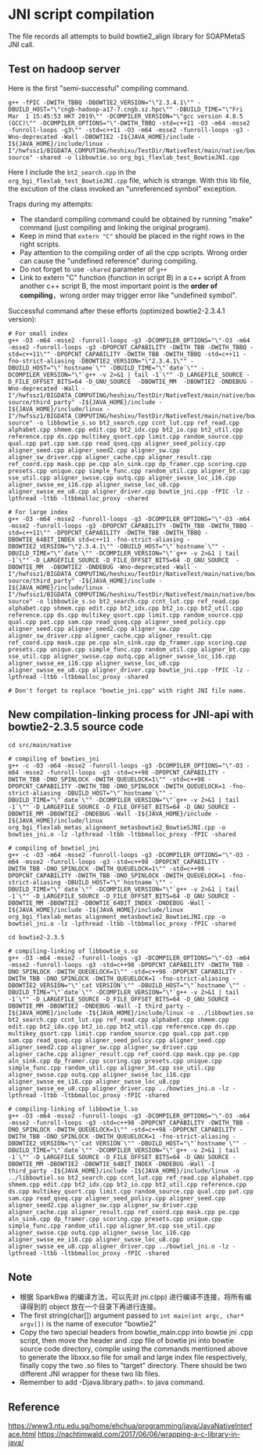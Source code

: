 # JNI script compilation

The file records all attempts to build bowtie2\_align library for SOAPMetaS JNI call.

## Test on hadoop server

Here is the first "semi-successful" compiling command.

```shell
g++ -fPIC -DWITH_TBBQ -DBOWTIE2_VERSION="\"2.3.4.1\"" -DBUILD_HOST="\"cngb-hadoop-a17-7.cngb.sz.hpc\"" -DBUILD_TIME="\"Fri Mar  1 15:45:53 HKT 2019\"" -DCOMPILER_VERSION="\"gcc version 4.8.5 (GCC)\"" -DCOMPILER_OPTIONS="\"-DWITH_TBBQ -std=c++11 -O3 -m64 -msse2 -funroll-loops -g3\"" -std=c++11 -O3 -m64 -msse2 -funroll-loops -g3 -Wno-deprecated -Wall -DBOWTIE2 -I${JAVA_HOME}/include -I${JAVA_HOME}/include/linux -I"/hwfssz1/BIGDATA_COMPUTING/heshixu/TestDir/NativeTest/main/native/bowtie2-source" -shared -o libbowtie.so org_bgi_flexlab_test_BowtieJNI.cpp
```

Here I include the ```bt2_search.cpp``` in the ```org_bgi_flexlab_test_BowtieJNI.cpp``` file, which is strange. With this lib file, the excution of the class invoked an "unreferenced symbol" exception.

Traps during my attempts:

+ The standard compiling command could be obtained by running "make" command (just compiling and linking the original program).
+ Keep in mind that ```extern "C"``` should be placed in the right rows in the right scripts.
+ Pay attention to the compiling order of all the cpp scripts. Wrong order can cause the "undefined reference" during compiling.
+ Do not forget to use ```-shared``` parameter of ```g++```
+ Link to extern "C" function (function in script B) in a c++ script A from another c++ script B, the most important point is the **order of compiling**，wrong order may trigger error like "undefined symbol".

Successful command after these efforts (optimized bowtie2-2.3.4.1 version):

```shell
# For small index
g++ -O3 -m64 -msse2 -funroll-loops -g3 -DCOMPILER_OPTIONS="\"-O3 -m64 -msse2 -funroll-loops -g3 -DPOPCNT_CAPABILITY -DWITH_TBB -DWITH_TBBQ -std=c++11\"" -DPOPCNT_CAPABILITY -DWITH_TBB -DWITH_TBBQ -std=c++11 -fno-strict-aliasing -DBOWTIE2_VERSION="\"2.3.4.1\"" -DBUILD_HOST="\"`hostname`\"" -DBUILD_TIME="\"`date`\"" -DCOMPILER_VERSION="\"`g++ -v 2>&1 | tail -1`\"" -D_LARGEFILE_SOURCE -D_FILE_OFFSET_BITS=64 -D_GNU_SOURCE  -DBOWTIE_MM  -DBOWTIE2 -DNDEBUG -Wno-deprecated -Wall -I"/hwfssz1/BIGDATA_COMPUTING/heshixu/TestDir/NativeTest/main/native/bowtie2-source/third_party" -I${JAVA_HOME}/include -I${JAVA_HOME}/include/linux -I"/hwfssz1/BIGDATA_COMPUTING/heshixu/TestDir/NativeTest/main/native/bowtie2-source" -o libbowtie_s.so bt2_search.cpp ccnt_lut.cpp ref_read.cpp alphabet.cpp shmem.cpp edit.cpp bt2_idx.cpp bt2_io.cpp bt2_util.cpp reference.cpp ds.cpp multikey_qsort.cpp limit.cpp random_source.cpp qual.cpp pat.cpp sam.cpp read_qseq.cpp aligner_seed_policy.cpp aligner_seed.cpp aligner_seed2.cpp aligner_sw.cpp aligner_sw_driver.cpp aligner_cache.cpp aligner_result.cpp ref_coord.cpp mask.cpp pe.cpp aln_sink.cpp dp_framer.cpp scoring.cpp presets.cpp unique.cpp simple_func.cpp random_util.cpp aligner_bt.cpp sse_util.cpp aligner_swsse.cpp outq.cpp aligner_swsse_loc_i16.cpp aligner_swsse_ee_i16.cpp aligner_swsse_loc_u8.cpp aligner_swsse_ee_u8.cpp aligner_driver.cpp bowtie_jni.cpp -fPIC -lz -lpthread -ltbb -ltbbmalloc_proxy -shared

# For large index
g++ -O3 -m64 -msse2 -funroll-loops -g3 -DCOMPILER_OPTIONS="\"-O3 -m64 -msse2 -funroll-loops -g3 -DPOPCNT_CAPABILITY -DWITH_TBB -DWITH_TBBQ -std=c++11\"" -DPOPCNT_CAPABILITY -DWITH_TBB -DWITH_TBBQ -DBOWTIE_64BIT_INDEX std=c++11 -fno-strict-aliasing -DBOWTIE2_VERSION="\"2.3.4.1\"" -DBUILD_HOST="\"`hostname`\"" -DBUILD_TIME="\"`date`\"" -DCOMPILER_VERSION="\"`g++ -v 2>&1 | tail -1`\"" -D_LARGEFILE_SOURCE -D_FILE_OFFSET_BITS=64 -D_GNU_SOURCE  -DBOWTIE_MM  -DBOWTIE2 -DNDEBUG -Wno-deprecated -Wall -I"/hwfssz1/BIGDATA_COMPUTING/heshixu/TestDir/NativeTest/main/native/bowtie2-source/third_party" -I${JAVA_HOME}/include -I${JAVA_HOME}/include/linux -I"/hwfssz1/BIGDATA_COMPUTING/heshixu/TestDir/NativeTest/main/native/bowtie2-source" -o libbowtie_s.so bt2_search.cpp ccnt_lut.cpp ref_read.cpp alphabet.cpp shmem.cpp edit.cpp bt2_idx.cpp bt2_io.cpp bt2_util.cpp reference.cpp ds.cpp multikey_qsort.cpp limit.cpp random_source.cpp qual.cpp pat.cpp sam.cpp read_qseq.cpp aligner_seed_policy.cpp aligner_seed.cpp aligner_seed2.cpp aligner_sw.cpp aligner_sw_driver.cpp aligner_cache.cpp aligner_result.cpp ref_coord.cpp mask.cpp pe.cpp aln_sink.cpp dp_framer.cpp scoring.cpp presets.cpp unique.cpp simple_func.cpp random_util.cpp aligner_bt.cpp sse_util.cpp aligner_swsse.cpp outq.cpp aligner_swsse_loc_i16.cpp aligner_swsse_ee_i16.cpp aligner_swsse_loc_u8.cpp aligner_swsse_ee_u8.cpp aligner_driver.cpp bowtie_jni.cpp -fPIC -lz -lpthread -ltbb -ltbbmalloc_proxy -shared

# Don't forget to replace "bowtie_jni.cpp" with right JNI file name.
```

## New compilation-linking process for JNI-api with bowtie2-2.3.5 source code

```shell
cd src/main/native

# compiling of bowties_jni
g++ -c -O3 -m64 -msse2 -funroll-loops -g3 -DCOMPILER_OPTIONS="\"-O3 -m64 -msse2 -funroll-loops -g3 -std=c++98 -DPOPCNT_CAPABILITY -DWITH_TBB -DNO_SPINLOCK -DWITH_QUEUELOCK=1\"" -std=c++98 -DPOPCNT_CAPABILITY -DWITH_TBB -DNO_SPINLOCK -DWITH_QUEUELOCK=1 -fno-strict-aliasing -DBUILD_HOST="\"`hostname`\"" -DBUILD_TIME="\"`date`\"" -DCOMPILER_VERSION="\"`g++ -v 2>&1 | tail -1`\"" -D_LARGEFILE_SOURCE -D_FILE_OFFSET_BITS=64 -D_GNU_SOURCE -DBOWTIE_MM -DBOWTIE2 -DNDEBUG -Wall -I${JAVA_HOME}/include -I${JAVA_HOME}/include/linux org_bgi_flexlab_metas_alignment_metasbowtie2_BowtieSJNI.cpp -o bowties_jni.o -lz -lpthread -ltbb -ltbbmalloc_proxy -fPIC -shared

# compiling of bowtiel_jni
g++ -c -O3 -m64 -msse2 -funroll-loops -g3 -DCOMPILER_OPTIONS="\"-O3 -m64 -msse2 -funroll-loops -g3 -std=c++98 -DPOPCNT_CAPABILITY -DWITH_TBB -DNO_SPINLOCK -DWITH_QUEUELOCK=1\"" -std=c++98 -DPOPCNT_CAPABILITY -DWITH_TBB -DNO_SPINLOCK -DWITH_QUEUELOCK=1 -fno-strict-aliasing -DBUILD_HOST="\"`hostname`\"" -DBUILD_TIME="\"`date`\"" -DCOMPILER_VERSION="\"`g++ -v 2>&1 | tail -1`\"" -D_LARGEFILE_SOURCE -D_FILE_OFFSET_BITS=64 -D_GNU_SOURCE -DBOWTIE_MM -DBOWTIE2 -DBOWTIE_64BIT_INDEX -DNDEBUG -Wall -I${JAVA_HOME}/include -I${JAVA_HOME}/include/linux org_bgi_flexlab_metas_alignment_metasbowtie2_BowtieLJNI.cpp -o bowtiel_jni.o -lz -lpthread -ltbb -ltbbmalloc_proxy -fPIC -shared

cd bowtie2-2.3.5

# compiling-linking of libbowtie_s.so
g++ -O3 -m64 -msse2 -funroll-loops -g3 -DCOMPILER_OPTIONS="\"-O3 -m64 -msse2 -funroll-loops -g3 -std=c++98 -DPOPCNT_CAPABILITY -DWITH_TBB -DNO_SPINLOCK -DWITH_QUEUELOCK=1\"" -std=c++98 -DPOPCNT_CAPABILITY -DWITH_TBB -DNO_SPINLOCK -DWITH_QUEUELOCK=1 -fno-strict-aliasing -DBOWTIE2_VERSION="\"`cat VERSION`\"" -DBUILD_HOST="\"`hostname`\"" -DBUILD_TIME="\"`date`\"" -DCOMPILER_VERSION="\"`g++ -v 2>&1 | tail -1`\"" -D_LARGEFILE_SOURCE -D_FILE_OFFSET_BITS=64 -D_GNU_SOURCE -DBOWTIE_MM -DBOWTIE2 -DNDEBUG -Wall -I third_party -I${JAVA_HOME}/include -I${JAVA_HOME}/include/linux -o ../libbowties.so bt2_search.cpp ccnt_lut.cpp ref_read.cpp alphabet.cpp shmem.cpp edit.cpp bt2_idx.cpp bt2_io.cpp bt2_util.cpp reference.cpp ds.cpp multikey_qsort.cpp limit.cpp random_source.cpp qual.cpp pat.cpp sam.cpp read_qseq.cpp aligner_seed_policy.cpp aligner_seed.cpp aligner_seed2.cpp aligner_sw.cpp aligner_sw_driver.cpp aligner_cache.cpp aligner_result.cpp ref_coord.cpp mask.cpp pe.cpp aln_sink.cpp dp_framer.cpp scoring.cpp presets.cpp unique.cpp simple_func.cpp random_util.cpp aligner_bt.cpp sse_util.cpp aligner_swsse.cpp outq.cpp aligner_swsse_loc_i16.cpp aligner_swsse_ee_i16.cpp aligner_swsse_loc_u8.cpp aligner_swsse_ee_u8.cpp aligner_driver.cpp ../bowties_jni.o -lz -lpthread -ltbb -ltbbmalloc_proxy -fPIC -shared

# compiling-linking of libbowtie_l.so
g++ -O3 -m64 -msse2 -funroll-loops -g3 -DCOMPILER_OPTIONS="\"-O3 -m64 -msse2 -funroll-loops -g3 -std=c++98 -DPOPCNT_CAPABILITY -DWITH_TBB -DNO_SPINLOCK -DWITH_QUEUELOCK=1\"" -std=c++98 -DPOPCNT_CAPABILITY -DWITH_TBB -DNO_SPINLOCK -DWITH_QUEUELOCK=1 -fno-strict-aliasing -DBOWTIE2_VERSION="\"`cat VERSION`\"" -DBUILD_HOST="\"`hostname`\"" -DBUILD_TIME="\"`date`\"" -DCOMPILER_VERSION="\"`g++ -v 2>&1 | tail -1`\"" -D_LARGEFILE_SOURCE -D_FILE_OFFSET_BITS=64 -D_GNU_SOURCE -DBOWTIE_MM -DBOWTIE2 -DBOWTIE_64BIT_INDEX -DNDEBUG -Wall -I third_party -I${JAVA_HOME}/include -I${JAVA_HOME}/include/linux -o ../libbowtiel.so bt2_search.cpp ccnt_lut.cpp ref_read.cpp alphabet.cpp shmem.cpp edit.cpp bt2_idx.cpp bt2_io.cpp bt2_util.cpp reference.cpp ds.cpp multikey_qsort.cpp limit.cpp random_source.cpp qual.cpp pat.cpp sam.cpp read_qseq.cpp aligner_seed_policy.cpp aligner_seed.cpp aligner_seed2.cpp aligner_sw.cpp aligner_sw_driver.cpp aligner_cache.cpp aligner_result.cpp ref_coord.cpp mask.cpp pe.cpp aln_sink.cpp dp_framer.cpp scoring.cpp presets.cpp unique.cpp simple_func.cpp random_util.cpp aligner_bt.cpp sse_util.cpp aligner_swsse.cpp outq.cpp aligner_swsse_loc_i16.cpp aligner_swsse_ee_i16.cpp aligner_swsse_loc_u8.cpp aligner_swsse_ee_u8.cpp aligner_driver.cpp ../bowtiel_jni.o -lz -lpthread -ltbb -ltbbmalloc_proxy -fPIC -shared
```

## Note

+ 根据 SparkBwa 的编译方法，可以先对 jni.c(pp) 进行编译不连接，将所有编译得到的 object 放在一个目录下再进行连接。
+ The first string(char[]) argument passed to ``` int main(int argc, char* argv[]) ``` is the name of executor "bowtie2"
+ Copy the two special headers from bowtie_main.cpp into bowtie jni .cpp script, then move the header and .cpp file of bowtie jni into bowtie source code directory, compile using the commands mentioned above to generate the libxxx.so file for small and large index file respectively, finally copy the two .so files to "target" directory. There should be two different JNI wrapper for these two lib files.
+ Remember to add -Djava.library.path=. to java command.

## Reference

<https://www3.ntu.edu.sg/home/ehchua/programming/java/JavaNativeInterface.html>
<https://nachtimwald.com/2017/06/06/wrapping-a-c-library-in-java/>

